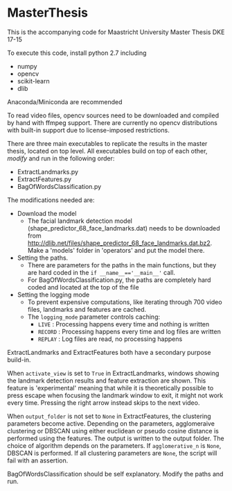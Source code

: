 # MasterThesis

This is the accompanying code for Maastricht University Master Thesis DKE 17-15

To execute this code, install python 2.7 including 
* numpy
* opencv
* scikit-learn
* dlib

Anaconda/Miniconda are recommended

To read video files, opencv sources need to be downloaded and compiled by hand with ffmpeg support. There are currently no opencv distributions with built-in support due to license-imposed restrictions.

There are three main executables to replicate the results in the master thesis, located on top level.
All executables build on top of each other, *modify* and run in the following order:

* ExtractLandmarks.py
* ExtractFeatures.py
* BagOfWordsClassification.py 

The modifications needed are:
* Download the model
   * The facial landmark detection model (shape_predictor_68_face_landmarks.dat) needs to be downloaded from http://dlib.net/files/shape_predictor_68_face_landmarks.dat.bz2. Make a 'models' folder in 'operators' and put the model there.
* Setting the paths. 
   * There are parameters for the paths in the main functions, but they are hard coded in the `if __name__=='__main__'` call.
   * For BagOfWordsClassification.py, the paths are completely hard coded and located at the top of the file
* Setting the logging mode
   * To prevent expensive computations, like iterating through 700 video files, landmarks and features are cached. 
   * The `logging_mode` parameter controls caching: 
      * `LIVE` : Processing happens every time and nothing is written
      * `RECORD` : Processing happens every time and log files are written
      * `REPLAY` : Log files are read, no processing happens
 
ExtractLandmarks and ExtractFeatures both have a secondary purpose build-in.

When `activate_view` is set to `True` in ExtractLandmarks, windows showing the landmark detection results and feature extraction are shown. This feature is 'experimental' meaning that while it is theoretically possible to press escape when focusing the landmark window to exit, it might not work every time. Pressing the right arrow instead skips to the next video.

When `output_folder` is not set to `None` in ExtractFeatures, the clustering parameters become active. Depending on the parameters, agglomeraive clustering or DBSCAN using either euclidean or pseudo cosine distance is performed using the features. The output is written to the output folder. The choice of algorithm depends on the parameters. If `agglomerative_n` is `None`, DBSCAN is performed. If all clustering parameters are `None`, the script will fail with an assertion.

BagOfWordsClassification should be self explanatory. Modify the paths and run.
